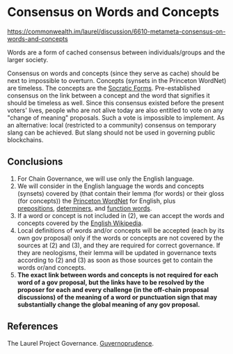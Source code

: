 # Consensus on Words and Concepts
https://commonwealth.im/laurel/discussion/6610-metameta-consensus-on-words-and-concepts

Words are a form of cached consensus between individuals/groups and the larger society.

Consensus on words and concepts (since they serve as cache) should be next to impossible to overturn. Concepts (synsets in the Princeton WordNet) are timeless. The concepts are the [Socratic Forms](https://en.wikipedia.org/wiki/Theory_of_forms). Pre-established consensus on the link between a concept and the word that signifies it should be timeless as well. Since this consensus existed before the present voters' lives, people who are not alive today are also entitled to vote on any "change of meaning" proposals. Such a vote is impossible to implement. As an alternative: local (restricted to a community) consensus on temporary slang can be achieved. But slang should not be used in governing public blockchains.

## Conclusions

1. For Chain Governance, we will use only the English language.
1. We will consider in the English language the words and concepts (synsets) covered by (that contain their lemma (for words) or their gloss (for concepts)) the [Princeton WordNet](https://wordnet.princeton.edu/) for English, plus [prepositions](https://en.wikipedia.org/wiki/Preposition_and_postposition), [determiners](https://en.wikipedia.org/wiki/Determiner), and [function words](https://en.wikipedia.org/wiki/Function_word).
1. If a word or concept is not included in (2), we can accept the words and concepts covered by the [English Wikipedia](https://en.wikipedia.org).
1. Local definitions of words and/or concepts will be accepted (each by its own gov proposal) only if the words or concepts are not covered by the sources at (2) and (3), and they are required for correct governance. If they are neologisms, their lemma will be updated in governance texts according to (2) and (3) as soon as those sources get to contain the words or/and concepts.
1. **The exact link between words and concepts is not required for each word of a gov proposal, but the links have to be resolved by the proposer for each and every challenge (in the off-chain proposal discussions) of the meaning of a word or punctuation sign that may substantially change the global meaning of any gov proposal.**

## References

The Laurel Project Governance. [Guvernoprudence](https://github.com/the-laurel/governance/blob/main/docs/Guvernoprudence.md).
